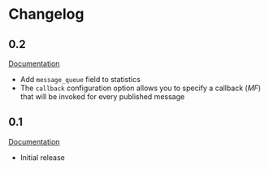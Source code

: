 # Changelog

## 0.2

[Documentation](http://propagator.nifoc.pw/0.2/)

* Add `message_queue` field to statistics
* The `callback` configuration option allows you to specify a callback (*MF*) that will be invoked for every published message

## 0.1

[Documentation](http://propagator.nifoc.pw/0.1/)

* Initial release

